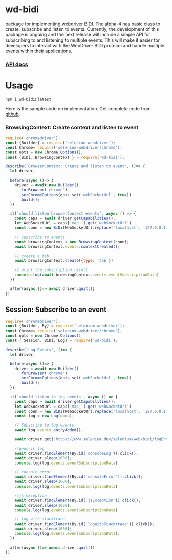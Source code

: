 # wd-bidi

package for implementing [webdriver BIDI](https://w3c.github.io/webdriver-bidi/). 
The alpha-4 has basic class to create, subscribe and listen to events. Currently, the development of this package is ongoing and the next release will 
include a simple API for subscribing to and listening to multiple events. 
This will make it easier for developers to interact with the WebDriver BIDI 
protocol and handle multiple events within their applications.

### [API docs](https://harsha509.github.io/wd-bidi-docs/)

# Usage
```shell
npm i wd-bidi@latest
```
Here is the sample code on implementation. Get complete code from [github](https://github.com/harsha509/selenium_bidi_demo).

### BrowsingContext: Create context and listen to event
```javascript
require('chromedriver');
const {Builder} = require('selenium-webdriver');
const Chrome= require('selenium-webdriver/chrome');
const opts = new Chrome.Options();
const {BiDi, BrowsingContext } = require('wd-bidi');

describe('BrowserContext: Create and listen to event', ()=> {
  let driver;

  before(async ()=> {
    driver = await new Builder()
      .forBrowser('chrome')
      .setChromeOptions(opts.set('webSocketUrl', true))
      .build();
  })

  it('should listen browserContext events', async () => {
    const caps = await driver.getCapabilities();
    let WebSocketUrl = caps['map_'].get('webSocketUrl')
    const conn = new BiDi(WebSocketUrl.replace('localhost', '127.0.0.1'));

    // Subscribe to events
    const browsingContext = new BrowsingContext(conn);
    await browsingContext.events.contextCreated();

    // create a tab
    await browsingContext.create({type: 'tab'})

    // print the subscription result
    console.log(await browsingContext.events.eventSubscriptionData)
  })

  after(async ()=> await driver.quit())
})
```


## Session: Subscribe to an event
```javascript
require('chromedriver');
const {Builder, By} = require('selenium-webdriver');
const Chrome= require('selenium-webdriver/chrome');
const opts = new Chrome.Options();
const { Session, BiDi, Log} = require('wd-bidi');

describe('Log Events', ()=> {
  let driver;

  before(async ()=> {
    driver = await new Builder()
      .forBrowser('chrome')
      .setChromeOptions(opts.set('webSocketUrl', true))
      .build();
  })

  it('should listen to log events', async () => {
    const caps = await driver.getCapabilities();
    let WebSocketUrl = caps['map_'].get('webSocketUrl')
    const conn = new BiDi(WebSocketUrl.replace('localhost', '127.0.0.1'));
    const log = new Log(conn);

    // Subscribe to log events
    await log.events.entryAdded();

    await driver.get('https://www.selenium.dev/selenium/web/bidi/logEntryAdded.html');

    //generic log
    await driver.findElement(By.id('consoleLog')).click();
    await driver.sleep(1000);
    console.log(log.events.eventSubscriptionData)

    // console error
    await driver.findElement(By.id('consoleError')).click();
    await driver.sleep(1000);
    console.log(log.events.eventSubscriptionData)

    //js exception
    await driver.findElement(By.id('jsException')).click();
    await driver.sleep(1000);
    console.log(log.events.eventSubscriptionData)

    // log with stacktrace
    await driver.findElement(By.id('logWithStacktrace')).click();
    await driver.sleep(1000);
    console.log(log.events.eventSubscriptionData);
  })

  after(async ()=> await driver.quit())
})
```


